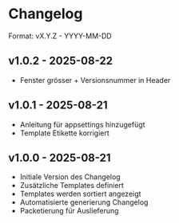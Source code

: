 ﻿# Changelog

Format: vX.Y.Z - YYYY-MM-DD

## v1.0.2 - 2025-08-22
- Fenster grösser + Versionsnummer in Header

## v1.0.1 - 2025-08-21
- Anleitung für appsettings hinzugefügt
- Template Etikette korrigiert

## v1.0.0 - 2025-08-21
- Initiale Version des Changelog
- Zusätzliche Templates definiert
- Templates werden sortiert angezeigt
- Automatisierte generierung Changelog
- Packetierung für Auslieferung












